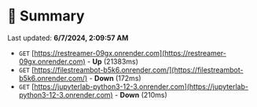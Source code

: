 # 📖 Summary
Last updated: **6/7/2024, 2:09:57 AM**

- `GET` [https://restreamer-09gx.onrender.com](https://restreamer-09gx.onrender.com) - **Up** (21383ms)
- `GET` [https://filestreambot-b5k6.onrender.com/](https://filestreambot-b5k6.onrender.com/) - **Down** (172ms)
- `GET` [https://jupyterlab-python3-12-3.onrender.com](https://jupyterlab-python3-12-3.onrender.com) - **Down** (210ms)
